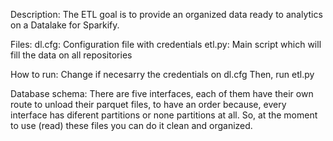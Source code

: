 Description: The ETL goal is to provide an organized data ready to analytics on a Datalake for Sparkify.

Files:
dl.cfg: Configuration file with credentials
etl.py: Main script which will fill the data on all repositories

How to run:
Change if necesarry the credentials on dl.cfg
Then, run etl.py

Database schema:
There are five interfaces, each of them have their own route to unload their parquet files, to have an order because, every interface has diferent partitions or none partitions at all. So, at the moment to use (read) these files you can do it clean and organized.